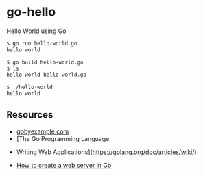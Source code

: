# go-hello
Hello World using Go

```bash
$ go run hello-world.go
hello world

$ go build hello-world.go
$ ls
hello-world	hello-world.go

$ ./hello-world
hello world
```

## Resources
* [gobyexample.com](https://gobyexample.com)
* [The Go Programming Language
 - Writing Web Applications](https://golang.org/doc/articles/wiki/)
 * [How to create a web server in Go](https://hackernoon.com/how-to-create-a-web-server-in-go-a064277287c9)
